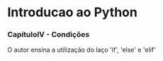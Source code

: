 ﻿# Introducao ao Python

### CapituloIV - Condições
O autor ensina a utilização do laço 'if', 'else' e 'elif'
